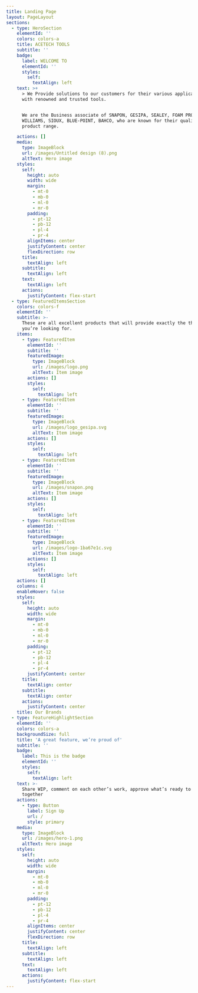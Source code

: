 ```yaml
---
title: Landing Page
layout: PageLayout
sections:
  - type: HeroSection
    elementId: ''
    colors: colors-a
    title: ACETECH TOOLS
    subtitle: ''
    badge:
      label: WELCOME TO
      elementId: ''
      styles:
        self:
          textAlign: left
    text: >+
      > We Provide solutions to our customers for their various applications
      with renowned and trusted tools.


      We are the Business associate of SNAPON, GESIPA, SEALEY, FOAM PROGRAM,
      WILLIAMS, SIOUX, BLUE-POINT, BAHCO, who are known for their quality
      product range.

    actions: []
    media:
      type: ImageBlock
      url: /images/Untitled design (8).png
      altText: Hero image
    styles:
      self:
        height: auto
        width: wide
        margin:
          - mt-0
          - mb-0
          - ml-0
          - mr-0
        padding:
          - pt-12
          - pb-12
          - pl-4
          - pr-4
        alignItems: center
        justifyContent: center
        flexDirection: row
      title:
        textAlign: left
      subtitle:
        textAlign: left
      text:
        textAlign: left
      actions:
        justifyContent: flex-start
  - type: FeaturedItemsSection
    colors: colors-f
    elementId: ''
    subtitle: >-
      These are all excellent products that will provide exactly the things
      you’re looking for.
    items:
      - type: FeaturedItem
        elementId: ''
        subtitle: ''
        featuredImage:
          type: ImageBlock
          url: /images/logo.png
          altText: Item image
        actions: []
        styles:
          self:
            textAlign: left
      - type: FeaturedItem
        elementId: ''
        subtitle: ''
        featuredImage:
          type: ImageBlock
          url: /images/logo_gesipa.svg
          altText: Item image
        actions: []
        styles:
          self:
            textAlign: left
      - type: FeaturedItem
        elementId: ''
        subtitle: ''
        featuredImage:
          type: ImageBlock
          url: /images/snapon.png
          altText: Item image
        actions: []
        styles:
          self:
            textAlign: left
      - type: FeaturedItem
        elementId: ''
        subtitle: ''
        featuredImage:
          type: ImageBlock
          url: /images/logo-1ba67e1c.svg
          altText: Item image
        actions: []
        styles:
          self:
            textAlign: left
    actions: []
    columns: 4
    enableHover: false
    styles:
      self:
        height: auto
        width: wide
        margin:
          - mt-0
          - mb-0
          - ml-0
          - mr-0
        padding:
          - pt-12
          - pb-12
          - pl-4
          - pr-4
        justifyContent: center
      title:
        textAlign: center
      subtitle:
        textAlign: center
      actions:
        justifyContent: center
    title: Our Brands
  - type: FeatureHighlightSection
    elementId: ''
    colors: colors-a
    backgroundSize: full
    title: 'A great feature, we’re proud of'
    subtitle: ''
    badge:
      label: This is the badge
      elementId: ''
      styles:
        self:
          textAlign: left
    text: >-
      Share WIP, comment on each other’s work, approve what’s ready to go, ship
      together
    actions:
      - type: Button
        label: Sign Up
        url: /
        style: primary
    media:
      type: ImageBlock
      url: /images/hero-1.png
      altText: Hero image
    styles:
      self:
        height: auto
        width: wide
        margin:
          - mt-0
          - mb-0
          - ml-0
          - mr-0
        padding:
          - pt-12
          - pb-12
          - pl-4
          - pr-4
        alignItems: center
        justifyContent: center
        flexDirection: row
      title:
        textAlign: left
      subtitle:
        textAlign: left
      text:
        textAlign: left
      actions:
        justifyContent: flex-start
---
```

